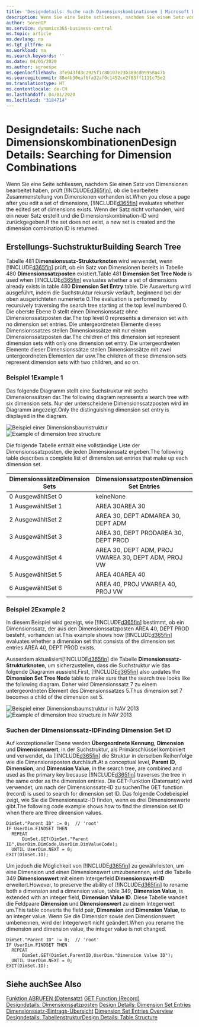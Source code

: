 ```yaml
---
title: 'Designdetails: Suche nach Dimensionskombinationen | Microsoft Docs'
description: Wenn Sie eine Seite schliessen, nachdem Sie einen Satz von Dimensionen bearbeitet haben, prüft Business Central, ob die bearbeitete Zusammenstellung von Dimensionen vorhanden ist. Wenn der Satz nicht vorhanden, wird ein neuer Satz erstellt und die Dimensionskombination-ID wird zurückgegeben.
author: SorenGP
ms.service: dynamics365-business-central
ms.topic: article
ms.devlang: na
ms.tgt_pltfrm: na
ms.workload: na
ms.search.keywords: ''
ms.date: 04/01/2020
ms.author: sgroespe
ms.openlocfilehash: 3fe943fd3c2925f1c80107e23b389cd09958a47b
ms.sourcegitcommit: 88e4b30eaf6fa32af0c1452ce2f85ff1111c75e2
ms.translationtype: HT
ms.contentlocale: de-CH
ms.lasthandoff: 04/01/2020
ms.locfileid: "3184714"
---
```

# <a name="design-details-searching-for-dimension-combinations"></a><span data-ttu-id="3b68d-104">Designdetails: Suche nach Dimensionskombinationen</span><span class="sxs-lookup"><span data-stu-id="3b68d-104">Design Details: Searching for Dimension Combinations</span></span>
<span data-ttu-id="3b68d-105">Wenn Sie eine Seite schliessen, nachdem Sie einen Satz von Dimensionen bearbeitet haben, prüft [!INCLUDE[d365fin](includes/d365fin_md.md)], ob die bearbeitete Zusammenstellung von Dimensionen vorhanden ist.</span><span class="sxs-lookup"><span data-stu-id="3b68d-105">When you close a page after you edit a set of dimensions, [!INCLUDE[d365fin](includes/d365fin_md.md)] evaluates whether the edited set of dimensions exists.</span></span> <span data-ttu-id="3b68d-106">Wenn der Satz nicht vorhanden, wird ein neuer Satz erstellt und die Dimensionskombination-ID wird zurückgegeben.</span><span class="sxs-lookup"><span data-stu-id="3b68d-106">If the set does not exist, a new set is created and the dimension combination ID is returned.</span></span>  

## <a name="building-search-tree"></a><span data-ttu-id="3b68d-107">Erstellungs-Suchstruktur</span><span class="sxs-lookup"><span data-stu-id="3b68d-107">Building Search Tree</span></span>  
 <span data-ttu-id="3b68d-108">Tabelle 481 D**imensionssatz-Strukturknoten** wird verwendet, wenn [!INCLUDE[d365fin](includes/d365fin_md.md)] prüft, ob ein Satz von Dimensionen bereits in Tabelle 480 **Dimensionssatzposten** existiert.</span><span class="sxs-lookup"><span data-stu-id="3b68d-108">Table 481 **Dimension Set Tree Node** is used when [!INCLUDE[d365fin](includes/d365fin_md.md)] evaluates whether a set of dimensions already exists in table 480 **Dimension Set Entry** table.</span></span> <span data-ttu-id="3b68d-109">Die Auswertung wird ausgeführt, indem die Suchstruktur rekursiv verläuft, beginnend bei der oben ausgerichteten numerierte 0.</span><span class="sxs-lookup"><span data-stu-id="3b68d-109">The evaluation is performed by recursively traversing the search tree starting at the top level numbered 0.</span></span> <span data-ttu-id="3b68d-110">Die oberste Ebene 0 stellt einen Dimensionssatz ohne Dimensionssatzposten dar.</span><span class="sxs-lookup"><span data-stu-id="3b68d-110">The top level 0 represents a dimension set with no dimension set entries.</span></span> <span data-ttu-id="3b68d-111">Die untergeordneten Elemente dieses Dimensionssatzes stellen Dimensionssätze mit nur einem Dimensionssatzposten dar.</span><span class="sxs-lookup"><span data-stu-id="3b68d-111">The children of this dimension set represent dimension sets with only one dimension set entry.</span></span> <span data-ttu-id="3b68d-112">Die untergeordneten Elemente dieser Dimensionssätze stellen Dimensionssätze mit zwei untergeordneten Elementen dar usw.</span><span class="sxs-lookup"><span data-stu-id="3b68d-112">The children of these dimension sets represent dimension sets with two children, and so on.</span></span>  

### <a name="example-1"></a><span data-ttu-id="3b68d-113">Beispiel 1</span><span class="sxs-lookup"><span data-stu-id="3b68d-113">Example 1</span></span>  
 <span data-ttu-id="3b68d-114">Das folgende Diagramm stellt eine Suchstruktur mit sechs Dimensionssätzen dar.</span><span class="sxs-lookup"><span data-stu-id="3b68d-114">The following diagram represents a search tree with six dimension sets.</span></span> <span data-ttu-id="3b68d-115">Nur der unterscheidene Dimensionssatzposten wird im Diagramm angezeigt.</span><span class="sxs-lookup"><span data-stu-id="3b68d-115">Only the distinguishing dimension set entry is displayed in the diagram.</span></span>  

 <span data-ttu-id="3b68d-116">![Beispiel einer Dimensionsbaumstruktur](media/nav2013_dimension_tree.png "Beispiel einer Dimensionsbaumstruktur")</span><span class="sxs-lookup"><span data-stu-id="3b68d-116">![Example of dimension tree structure](media/nav2013_dimension_tree.png "Example of dimension tree structure")</span></span>  

 <span data-ttu-id="3b68d-117">Die folgende Tabelle enthält eine vollständige Liste der Dimensionssatzposten, die jeden Dimensionssatz ergeben.</span><span class="sxs-lookup"><span data-stu-id="3b68d-117">The following table describes a complete list of dimension set entries that make up each dimension set.</span></span>  

|<span data-ttu-id="3b68d-118">Dimensionssätze</span><span class="sxs-lookup"><span data-stu-id="3b68d-118">Dimension Sets</span></span>|<span data-ttu-id="3b68d-119">Dimensionssatzposten</span><span class="sxs-lookup"><span data-stu-id="3b68d-119">Dimension Set Entries</span></span>|  
|--------------------|---------------------------|  
|<span data-ttu-id="3b68d-120">0 Ausgewählt</span><span class="sxs-lookup"><span data-stu-id="3b68d-120">Set 0</span></span>|<span data-ttu-id="3b68d-121">keine</span><span class="sxs-lookup"><span data-stu-id="3b68d-121">None</span></span>|  
|<span data-ttu-id="3b68d-122">1 Ausgewählt</span><span class="sxs-lookup"><span data-stu-id="3b68d-122">Set 1</span></span>|<span data-ttu-id="3b68d-123">AREA 30</span><span class="sxs-lookup"><span data-stu-id="3b68d-123">AREA 30</span></span>|  
|<span data-ttu-id="3b68d-124">2 Ausgewählt</span><span class="sxs-lookup"><span data-stu-id="3b68d-124">Set 2</span></span>|<span data-ttu-id="3b68d-125">AREA 30, DEPT ADM</span><span class="sxs-lookup"><span data-stu-id="3b68d-125">AREA 30, DEPT ADM</span></span>|  
|<span data-ttu-id="3b68d-126">3 Ausgewählt</span><span class="sxs-lookup"><span data-stu-id="3b68d-126">Set 3</span></span>|<span data-ttu-id="3b68d-127">AREA 30, DEPT PROD</span><span class="sxs-lookup"><span data-stu-id="3b68d-127">AREA 30, DEPT PROD</span></span>|  
|<span data-ttu-id="3b68d-128">4 Ausgewählt</span><span class="sxs-lookup"><span data-stu-id="3b68d-128">Set 4</span></span>|<span data-ttu-id="3b68d-129">AREA 30, DEPT ADM, PROJ VW</span><span class="sxs-lookup"><span data-stu-id="3b68d-129">AREA 30, DEPT ADM, PROJ VW</span></span>|  
|<span data-ttu-id="3b68d-130">5 Ausgewählt</span><span class="sxs-lookup"><span data-stu-id="3b68d-130">Set 5</span></span>|<span data-ttu-id="3b68d-131">AREA 40</span><span class="sxs-lookup"><span data-stu-id="3b68d-131">AREA 40</span></span>|  
|<span data-ttu-id="3b68d-132">6 Ausgewählt</span><span class="sxs-lookup"><span data-stu-id="3b68d-132">Set 6</span></span>|<span data-ttu-id="3b68d-133">AREA 40, PROJ VW</span><span class="sxs-lookup"><span data-stu-id="3b68d-133">AREA 40, PROJ VW</span></span>|  

### <a name="example-2"></a><span data-ttu-id="3b68d-134">Beispiel 2</span><span class="sxs-lookup"><span data-stu-id="3b68d-134">Example 2</span></span>  
 <span data-ttu-id="3b68d-135">In diesem Beispiel wird gezeigt, wie [!INCLUDE[d365fin](includes/d365fin_md.md)] bestimmt, ob ein Dimensionssatz, der aus den Dimensionssatzposten AREA 40, DEPT PROD besteht, vorhanden ist.</span><span class="sxs-lookup"><span data-stu-id="3b68d-135">This example shows how [!INCLUDE[d365fin](includes/d365fin_md.md)] evaluates whether a dimension set that consists of the dimension set entries AREA 40, DEPT PROD exists.</span></span>  

 <span data-ttu-id="3b68d-136">Ausserdem aktualisiert[!INCLUDE[d365fin](includes/d365fin_md.md)] die Tabelle **Dimensionssatz-Strukturknoten**, um sicherzustellen, dass die Suchstruktur wie das folgende Diagramm aussieht.</span><span class="sxs-lookup"><span data-stu-id="3b68d-136">First, [!INCLUDE[d365fin](includes/d365fin_md.md)] also updates the **Dimension Set Tree Node** table to make sure that the search tree looks like the following diagram.</span></span> <span data-ttu-id="3b68d-137">Daher wird Dimensionssatz 7 zu einem untergeordneten Element des Dimensionssatzes 5.</span><span class="sxs-lookup"><span data-stu-id="3b68d-137">Thus dimension set 7 becomes a child of the dimension set 5.</span></span>  

 <span data-ttu-id="3b68d-138">![Beispiel einer Dimensionsbaumstruktur in NAV 2013](media/nav2013_dimension_tree_example2.png "Beispiel einer Dimensionsbaumstruktur in NAV 2013")</span><span class="sxs-lookup"><span data-stu-id="3b68d-138">![Example of dimension tree structure in NAV 2013](media/nav2013_dimension_tree_example2.png "Example of dimension tree structure in NAV 2013")</span></span>  

### <a name="finding-dimension-set-id"></a><span data-ttu-id="3b68d-139">Suchen der Dimensionssatz-ID</span><span class="sxs-lookup"><span data-stu-id="3b68d-139">Finding Dimension Set ID</span></span>  
 <span data-ttu-id="3b68d-140">Auf konzeptioneller Ebene werden **Übergeordnete Kennung**, **Dimension** und **Dimensionswert**, in der Suchstruktur, als Primärschlüssel kombiniert und verwendet, da [!INCLUDE[d365fin](includes/d365fin_md.md)] die Struktur in derselben Reihenfolge wie die Dimensionsposten durchläuft.</span><span class="sxs-lookup"><span data-stu-id="3b68d-140">At a conceptual level, **Parent ID**, **Dimension**, and **Dimension Value**, in the search tree, are combined and used as the primary key because [!INCLUDE[d365fin](includes/d365fin_md.md)] traverses the tree in the same order as the dimension entries.</span></span> <span data-ttu-id="3b68d-141">Die GET-Funktion (Datensatz) wird verwendet, um nach der Dimensionssatz-ID zu suchen</span><span class="sxs-lookup"><span data-stu-id="3b68d-141">The GET function (record) is used to search for dimension set ID.</span></span> <span data-ttu-id="3b68d-142">Das folgende Codebeispiel zeigt, wie Sie die Dimensionssatz-ID finden, wenn es drei Dimensionswerte gibt.</span><span class="sxs-lookup"><span data-stu-id="3b68d-142">The following code example shows how to find the dimension set ID when there are three dimension values.</span></span>  

```  
DimSet."Parent ID" := 0;  // 'root'  
IF UserDim.FINDSET THEN  
  REPEAT  
      DimSet.GET(DimSet."Parent ID",UserDim.DimCode,UserDim.DimValueCode);  
  UNTIL UserDim.NEXT = 0;  
EXIT(DimSet.ID);  

```  

<span data-ttu-id="3b68d-143">Um jedoch die Möglichkeit von [!INCLUDE[d365fin](includes/d365fin_md.md)] zu gewährleisten, um eine Dimension und einen Dimensionswert umzubenennen, wird die Tabelle 349 **Dimensionswert** mit einem Intergerfeld **Dimensionswert-ID** erweitert.</span><span class="sxs-lookup"><span data-stu-id="3b68d-143">However, to preserve the ability of [!INCLUDE[d365fin](includes/d365fin_md.md)] to rename both a dimension and a dimension value, table 349, **Dimension Value**, is extended with an integer field, **Dimension Value ID**.</span></span> <span data-ttu-id="3b68d-144">Diese Tabelle wandelt die Feldpaare **Dimension** und **Dimensionswert** zu einem Integerwert um.</span><span class="sxs-lookup"><span data-stu-id="3b68d-144">This table converts the field pair, **Dimension** and **Dimension Value**, to an integer value.</span></span> <span data-ttu-id="3b68d-145">Wenn Sie die Dimension sowie den Dimensionswert umbenennen, wird der Integerwert nicht geändert.</span><span class="sxs-lookup"><span data-stu-id="3b68d-145">When you rename the dimension and dimension value, the integer value is not changed.</span></span>  

```  
DimSet."Parent ID" := 0;  // 'root'  
IF UserDim.FINDSET THEN  
  REPEAT  
      DimSet.GET(DimSet.ParentID,UserDim."Dimension Value ID");  
  UNTIL UserDim.NEXT = 0;  
EXIT(DimSet.ID);  

```  

## <a name="see-also"></a><span data-ttu-id="3b68d-146">Siehe auch</span><span class="sxs-lookup"><span data-stu-id="3b68d-146">See Also</span></span>  
 <span data-ttu-id="3b68d-147">[Funktion ABRUFEN (Datensatz)](/dynamics-nav/GET-Function--Record-)  </span><span class="sxs-lookup"><span data-stu-id="3b68d-147">[GET Function (Record)](/dynamics-nav/GET-Function--Record-)  </span></span>  
 <span data-ttu-id="3b68d-148">[Designdetails: Dimensionssatzposten](design-details-dimension-set-entries.md) </span><span class="sxs-lookup"><span data-stu-id="3b68d-148">[Design Details: Dimension Set Entries](design-details-dimension-set-entries.md) </span></span>  
 <span data-ttu-id="3b68d-149">[Dimensionssatz-Eintrags-Übersicht](design-details-dimension-set-entries-overview.md) </span><span class="sxs-lookup"><span data-stu-id="3b68d-149">[Dimension Set Entries Overview](design-details-dimension-set-entries-overview.md) </span></span>  
 [<span data-ttu-id="3b68d-150">Designdetails: Tabellenstruktur</span><span class="sxs-lookup"><span data-stu-id="3b68d-150">Design Details: Table Structure</span></span>](design-details-table-structure.md)   
 
